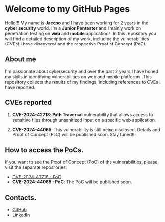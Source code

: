 # Welcome to my GitHub Pages

Hello!!! My name is **Jacopo** and I have been working for 2 years in the **cyber security** world. I'm a **Junior Pentester** and I mainly work on penetration testing on **web** and **mobile** applications. In this repository you will find a detailed description of my work, including the vulnerabilities (CVEs) I have discovered and the respective Proof of Concept (PoC).

## About me
I'm passionate about cybersecurity and over the past 2 years I have honed my skills in identifying vulnerabilities on web and mobile platforms. This repository collects the results of my findings, including references to CVEs I have reported.



## CVEs reported

1. **CVE-2024-42718**: **Path Traversal** vulnerability that allows access to sensitive files through unsanitized input on a specific web application. 
   
2. **CVE-2024-44065**: This vulnerability is still being disclosed. Details and Proof of Concept (PoC) will be published soon. Stay tuned!!!

## How to access the PoCs.

If you want to see the Proof of Concept (PoC) of the vulnerabilities, please visit the separate repositories:

- [CVE-2024-42718 - PoC](https://github.com/jacopo1223/jacopo.github/tree/main/cve-2024-42718)
- **CVE-2024-44065 - PoC**: The PoC will be published soon.

## Contacts.

- [GitHub](https://github.com/jacopo1223)
- [LinkedIn](https://www.linkedin.com/in/jacopo-romani-77a604204/)
